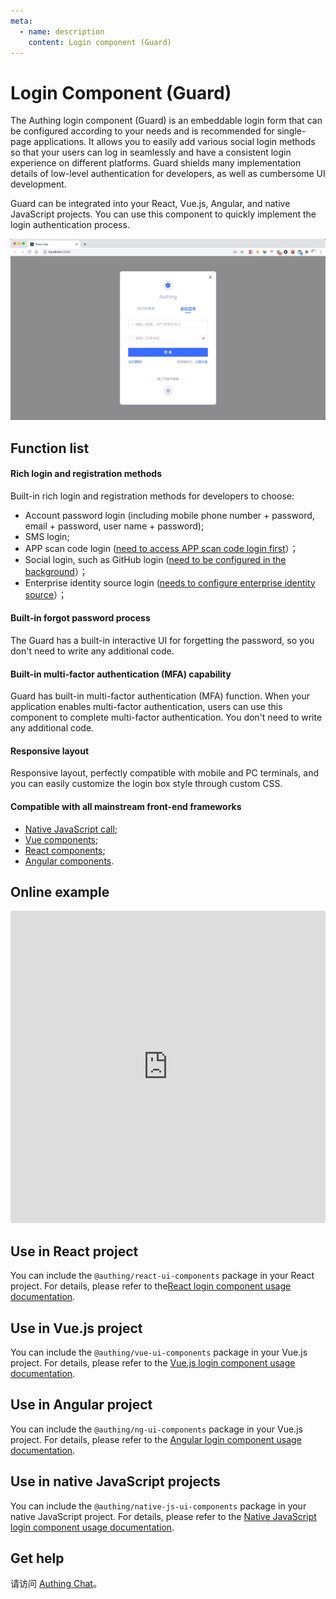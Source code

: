 ```yaml
---
meta:
  - name: description
    content: Login component (Guard)
---
```


# Login Component (Guard)

<LastUpdated/>

The Authing login component (Guard) is an embeddable login form that can be configured according to your needs and is recommended for single-page applications. It allows you to easily add various social login methods so that your users can log in seamlessly and have a consistent login experience on different platforms. Guard shields many implementation details of low-level authentication for developers, as well as cumbersome UI development.

Guard can be integrated into your React, Vue.js, Angular, and native JavaScript projects. You can use this component to quickly implement the login authentication process.

![Guard demo](../../images/reference/guard-demo.jpg)

## Function list

#### Rich login and registration methods

Built-in rich login and registration methods for developers to choose:

- Account password login (including mobile phone number + password, email + password, user name + password);
- SMS login;
- APP scan code login ([need to access APP scan code login first](/guides/authentication/qrcode/use-self-build-app/overview.md)）；
- Social login, such as GitHub login ([need to be configured in the background](/guides/connections/social.md)）；
- Enterprise identity source login ([needs to configure enterprise identity source](/guides/connections/enterprise.md)）；

#### Built-in forgot password process

The Guard has a built-in interactive UI for forgetting the password, so you don't need to write any additional code.

#### Built-in multi-factor authentication (MFA) capability

Guard has built-in multi-factor authentication (MFA) function. When your application enables multi-factor authentication, users can use this component to complete multi-factor authentication. You don't need to write any additional code.

#### Responsive layout

Responsive layout, perfectly compatible with mobile and PC terminals, and you can easily customize the login box style through custom CSS.

#### Compatible with all mainstream front-end frameworks

- [Native JavaScript call](./native-javascript.md);
- [Vue components](./vue.md);
- [React components](./react.md);
- [Angular components](./angular.md).

## Online example

<iframe src="https://codesandbox.io/embed/red-microservice-6613h?fontsize=14&hidenavigation=1&theme=dark"
     style="width:100%; height:500px; border:0; border-radius: 4px; overflow:hidden;"
     title="authing-react-guard"
     allow="accelerometer; ambient-light-sensor; camera; encrypted-media; geolocation; gyroscope; hid; microphone; midi; payment; usb; vr; xr-spatial-tracking"
     sandbox="allow-forms allow-modals allow-popups allow-presentation allow-same-origin allow-scripts"
   ></iframe>

## Use in React project

You can include the `@authing/react-ui-components` package in your React project. For details, please refer to the[React login component usage documentation](./react.md).

## Use in Vue.js project

You can include the `@authing/vue-ui-components` package in your Vue.js project. For details, please refer to the [ Vue.js login component usage documentation](./vue.md).

## Use in Angular project

You can include the `@authing/ng-ui-components` package in your Vue.js project. For details, please refer to the [Angular login component usage documentation](./angular.md).

## Use in native JavaScript projects

You can include the `@authing/native-js-ui-components` package in your native JavaScript project. For details, please refer to the [Native JavaScript login component usage documentation](./native-javascript.md).

## Get help

请访问 [Authing Chat](https://forum.authing.cn/)。
